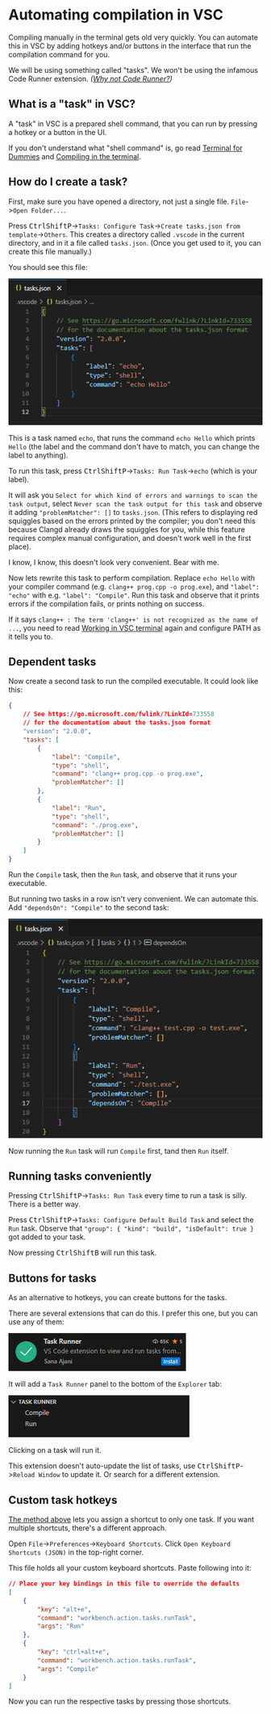 # Automating compilation in VSC

Compiling manually in the terminal gets old very quickly. You can automate this in VSC by adding hotkeys and/or buttons in the interface that run the compilation command for you.

We will be using something called "tasks". We won't be using the infamous Code Runner extension. *([Why not Code Runner?](/why_not_code_runner.md))*

## What is a "task" in VSC?

A "task" in VSC is a prepared shell command, that you can run by pressing a hotkey or a button in the UI.

If you don't understand what "shell command" is, go read [Terminal for Dummies](/terminal_for_dummies.md) and [Compiling in the terminal](/compiling_in_terminal_win.md).

## How do I create a task?

First, make sure you have opened a directory, not just a single file. `File`->`Open Folder...`.

Press <kbd>Ctrl</kbd><kbd>Shift</kbd><kbd>P</kbd>->`Tasks: Configure Task`->`Create tasks.json from template`->`Others`. This creates a directory called `.vscode` in the current directory, and in it a file called `tasks.json`. (Once you get used to it, you can create this file manually.)

You should see this file:

[![generated tasks.json](/images/generated_tasks_json.png)](/images/generated_tasks_json.png)

This is a task named `echo`, that runs the command `echo Hello` which prints `Hello` (the label and the command don't have to match, you can change the label to anything).

To run this task, press <kbd>Ctrl</kbd><kbd>Shift</kbd><kbd>P</kbd>->`Tasks: Run Task`->`echo` (which is your label).

It will ask you `Select for which kind of errors and warnings to scan the task output`, select `Never scan the task output for this task` and observe it adding `"problemMatcher": []` to `tasks.json`. (This refers to displaying red squiggles based on the errors printed by the compiler; you don't need this because Clangd already draws the squiggles for you, while this feature requires complex manual configuration, and doesn't work well in the first place).

I know, I know, this doesn't look very convenient. Bear with me.

Now lets rewrite this task to perform compilation. Replace `echo Hello` with your compiler command (e.g. `clang++ prog.cpp -o prog.exe`), and `"label": "echo"` with e.g. `"label": "Compile"`. Run this task and observe that it prints errors if the compilation fails, or prints nothing on success.

If it says `clang++ : The term 'clang++' is not recognized as the name of ...`, you need to read [Working in VSC terminal](/working_in_vscode_terminal_win.md) again and configure PATH as it tells you to.

## Dependent tasks

Now create a second task to run the compiled executable. It could look like this:

```json
{
    // See https://go.microsoft.com/fwlink/?LinkId=733558
    // for the documentation about the tasks.json format
    "version": "2.0.0",
    "tasks": [
        {
            "label": "Compile",
            "type": "shell",
            "command": "clang++ prog.cpp -o prog.exe",
            "problemMatcher": []
        },
        {
            "label": "Run",
            "type": "shell",
            "command": "./prog.exe",
            "problemMatcher": []
        }
    ]
}
```

Run the `Compile` task, then the `Run` task, and observe that it runs your executable.

But running two tasks in a row isn't very convenient. We can automate this. Add `"dependsOn": "Compile"` to the second task:

[![task dependencies](/images/vscode_task_dependencies.png)](/images/vscode_task_dependencies.png)

Now running the `Run` task will run `Compile` first, tand then `Run` itself.

## Running tasks conveniently

Pressing <kbd>Ctrl</kbd><kbd>Shift</kbd><kbd>P</kbd>->`Tasks: Run Task` every time to run a task is silly. There is a better way.

Press <kbd>Ctrl</kbd><kbd>Shift</kbd><kbd>P</kbd>->`Tasks: Configure Default Build Task` and select the `Run` task. Observe that `"group": { "kind": "build", "isDefault": true }` got added to your task.

Now pressing <kbd>Ctrl</kbd><kbd>Shift</kbd><kbd>B</kbd> will run this task.

## Buttons for tasks

As an alternative to hotkeys, you can create buttons for the tasks.

There are several extensions that can do this. I prefer this one, but you can use any of them:

[![task runner extension icon](/images/task_runner_extension_icon.png)](/images/task_runner_extension_icon.png)

It will add a `Task Runner` panel to the bottom of the `Explorer` tab:

[![task runner panel](/images/task_runner_panel.png)](/images/task_runner_panel.png)

Clicking on a task will run it.

This extension doesn't auto-update the list of tasks, use <kbd>Ctrl</kbd><kbd>Shift</kbd><kbd>P</kbd>->`Reload Window` to update it. Or search for a different extension.

## Custom task hotkeys

[The method above](#running-tasks-conveniently) lets you assign a shortcut to only one task. If you want multiple shortcuts, there's a different approach.

Open `File`->`Preferences`->`Keyboard Shortcuts`. Click `Open Keyboard Shortcuts (JSON)` in the top-right corner.

This file holds all your custom keyboard shortcuts. Paste following into it:
```json
// Place your key bindings in this file to override the defaults
[
    {
        "key": "alt+e",
        "command": "workbench.action.tasks.runTask",
        "args": "Run"
    },
    {
        "key": "ctrl+alt+e",
        "command": "workbench.action.tasks.runTask",
        "args": "Compile"
    }
]
```

Now you can run the respective tasks by pressing those shortcuts.
